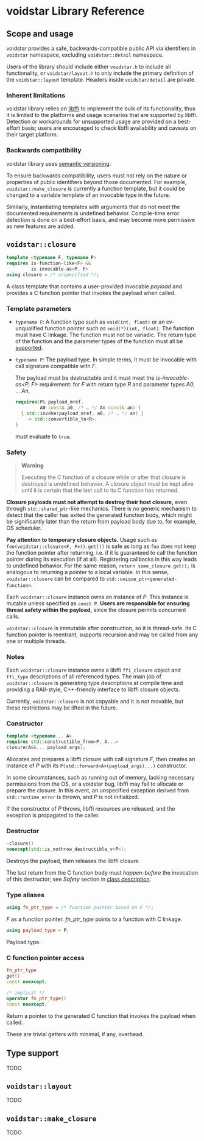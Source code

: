 # voidstar Library Reference

## Scope and usage

voidstar provides a safe, backwards-compatible public API via identifiers in `voidstar` namespace, excluding `voidstar::detail` namespace.

Users of the library should include either `voidstar.h` to include all functionality, or `voidstar/layout.h` to only include the primary definition of the `voidstar::layout` template. Headers inside `voidstar/detail` are private.

### Inherent limitations

voidstar library relies on [libffi](https://sourceware.org/libffi/) to implement the bulk of its functionality, thus it is limited to the platforms and usage scenarios that are supported by libffi. Detection or workarounds for unsupported usage are provided on a best-effort basis; users are encouraged to check libffi availability and caveats on their target platform.

### Backwards compatibility

voidstar library uses [semantic versioning](https://semver.org/).

To ensure backwards compatibility, users must not rely on the nature or properties of public identifiers beyond those documented. For example, `voidstar::make_closure` is currently a function template, but it could be changed to a variable template of an invocable type in the future.

Similarly, instantiating templates with arguments that do not meet the documented requirements is undefined behavior. Compile-time error detection is done on a best-effort basis, and may become more permissive as new features are added.

## `voidstar::closure`

```c++
template <typename F, typename P>
requires is-function-like<F> &&
         is-invocable-as<P, F>
using closure = /* unspecified */;
```

A class template that contains a user-provided invocable _payload_ and provides a C function pointer that invokes the payload when called.

### Template parameters

- `typename F`: A function type such as `void(int, float)` or an cv-unqualified function pointer such as `void(*)(int, float)`. The function must have C linkage. The function must not be variadic. The return type of the function and the parameter types of the function must all be [supported](#type-support).

- `typename P`: The payload type. In simple terms, it must be invocable with call signature compatible with _F_.

  The payload must be destructable and it must meet the _is-invocable-as<P, F>_ requirement: for _F_ with return type _R_ and parameter types _A0_, ... _An_,
  ```c++
  requires(P& payload_mref,
           A0 const& a0, /* … */ An const& an) {
    { std::invoke(payload_mref, a0, /* … */ an) }
      -> std::convertible_to<R>;
  }
  ```
  must evaluate to `true`.

### Safety

> **Warning**
>
> Executing the C function of a closure while or after that closure is destroyed is undefined behavior. A closure object must be kept alive until it is certain that the last call to its C function has returned.

**Closure payloads must not attempt to destroy their host closure,** even through `std::shared_ptr`-like mechanics. There is no generic mechanism to detect that the caller has exited the generated function body, which might be significantly later than the return from payload body due to, for example, OS scheduler.

**Pay attention to temporary closure objects.** Usage such as `foo(voidstar::closure<F, P>().get())` is safe as long as `foo` does not keep the function pointer after returning, i.e. if it is guaranteed to call the function pointer during its execution (if at all). Registering callbacks in this way leads to undefined behavior. For the same reason, `return some_closure.get();` is analogous to returning a pointer to a local variable. In this sense, `voidstar::closure` can be compared to `std::unique_ptr<generated-function>`.

Each `voidstar::closure` instance owns an instance of _P_. This instance is mutable unless specified as `const P`. **Users are responsible for ensuring thread safety within the payload,** since the closure permits concurrent calls.

`voidstar::closure` is immutable after construction, so it is thread-safe. Its C function pointer is reentrant, supports recursion and may be called from any one or multiple threads.

### Notes

Each `voidstar::closure` instance owns a libffi `ffi_closure` object and `ffi_type` descriptions of all referenced types. The main job of `voidstar::closure` is generating type descriptions at compile time and providing a RAII-style, C++-friendly interface to libffi closure objects.

Currently, `voidstar::closure` is not copyable and it is not movable, but these restrictions may be lifted in the future.

### Constructor

```c++
template <typename... A>
requires std::constructible_from<P, A...>
closure(A&&... payload_args);
```

Allocates and prepares a libffi closure with call signature _F_, then creates an instance of _P_ with its `P(std::forward<A>(payload_args)...)` constructor.

In some circumstances, such as running out of memory, lacking necessary permissions from the OS, or a voidstar bug, libffi may fail to allocate or prepare the closure. In this event, an unspecified exception derived from `std::runtime_error` is thrown, and _P_ is not initialized.

If the constructor of _P_ throws, libffi resources are released, and the exception is propagated to the caller.

### Destructor

```c++
~closure()
noexcept(std::is_nothrow_destructible_v<P>);
```

Destroys the payload, then releases the libffi closure.

The last return from the C function body must _happen-before_ the invocation of this destructor; see _Safety_ section in [class description](#voidstarclosure).

### Type aliases

```c++
using fn_ptr_type = /* function pointer based on F */;
```

_F_ as a function pointer. _fn_ptr_type_ points to a function with C linkage.

```c++
using payload_type = P;
```

Payload type.

### C function pointer access

```c++
fn_ptr_type
get()
const noexcept;
```

```c++
/* implicit */
operator fn_ptr_type()
const noexcept;
```

Return a pointer to the generated C function that invokes the payload when called.

These are trivial getters with minimal, if any, overhead.

## Type support

TODO

## `voidstar::layout`

TODO

## `voidstar::make_closure`

TODO
